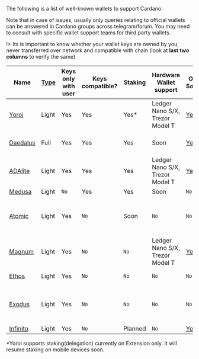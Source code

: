 
The following is a list of well-known wallets to support Cardano.

Note that in case of issues, usually only queries relating to official wallets can be answered in Cardano groups across telegram/forum. You may need to consult with specific wallet support teams for third party wallets.

!> Its is important to know whether your wallet keys are owned by you, never transferred over network and compatible with chain (look at **last two columns** to verify the same)

|Name      |[Type][1]|Keys only with user|Keys compatible?|Staking |Hardware Wallet support        |Open Source|Creator |Platforms|
|----------|---------|-------------------|----------------|--------|-------------------------------|-----------|--------|---------|
|[Yoroi]   |Light    |Yes                |Yes             |Yes*    |Ledger Nano S/X, Trezor Model T|[Yes](https://github.com/emurgo/yoroi-frontend)|[Emurgo](https://emurgo.io)|Chrome Extension, Android, IPhone|        
|[Daedalus]|Full     |Yes                |Yes             |Yes     |Soon                           |[Yes](https://github.com/input-output-hk/daedalus)|[IOG](https://iohk.io)|Windows, MacOS, Linux|
|[ADAlite] |Light    |Yes                |Yes             |Yes     |Ledger Nano S/X, Trezor Model T|[Yes](https://github.com/vacuumlabs/adalite)|[VacuumLabs](https://www.vacuumlabs.com/)|Web|
|[Medusa]  |Light    |`No`               |Yes             |Yes     |Soon                           |`No`|[Denis Kalinin](https://t.me/Fell_x27)|Web|
|[Atomic]  |Light    |Yes                |`No`            |Soon    |`No`                           |`No`|[Atomic]|Windows, MacOS, Linux, Android, IPhone|
|[Magnum]  |Light    |Yes                |`No`            |`No`    |Ledger Nano S/X, Trezor Model T|[Yes](https://github.com/magnumwallet)|[Magnum]|Web|
|[Ethos]   |Light    |Yes                |`No`            |`No`    |`No`                           |`No`|[Ethos]|Android, IPhone|
|[Exodus]  |Light    |Yes                |`No`            |`No`    |`No`                           |`No`|[Exodus]|Windows, MacOS, Linux, Android, IPhone|
|[Infinito]|Light    |Yes                |`No`            |Planned |`No`                           |[Yes](https://github.com/infinityblockchainlabs)|[Infinito]|No|Android, Iphone|

*Yoroi supports staking(delegation) currently on Extension only. It will resume staking on mobile devices soon.

[1]: Wallets/types.md#software-wallets
[Daedalus]: https://daedaluswallet.io
[Yoroi]: https://yoroi-wallet.com
[ADAlite]: https://www.adalite.io
[Medusa]: https://adawallet.io/
[Atomic]: https://atomicwallet.io/
[Magnum]: https://magnumwallet.co/
[Ethos]: https://www.ethos.io/universal-wallet/
[Exodus]: https://www.exodus.io/
[Infinito]: https://www.infinitowallet.io
